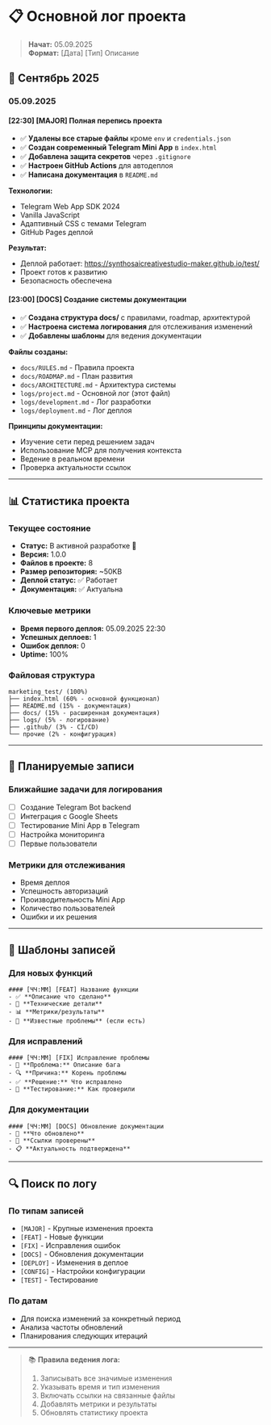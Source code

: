 # 📋 Основной лог проекта

> **Начат:** 05.09.2025  
> **Формат:** [Дата] [Тип] Описание

## 📅 Сентябрь 2025

### 05.09.2025

#### [22:30] [MAJOR] Полная перепись проекта
- ✅ **Удалены все старые файлы** кроме `env` и `credentials.json`
- ✅ **Создан современный Telegram Mini App** в `index.html`
- ✅ **Добавлена защита секретов** через `.gitignore`
- ✅ **Настроен GitHub Actions** для автодеплоя
- ✅ **Написана документация** в `README.md`

**Технологии:**
- Telegram Web App SDK 2024
- Vanilla JavaScript
- Адаптивный CSS с темами Telegram
- GitHub Pages деплой

**Результат:** 
- Деплой работает: https://synthosaicreativestudio-maker.github.io/test/
- Проект готов к развитию
- Безопасность обеспечена

#### [23:00] [DOCS] Создание системы документации
- ✅ **Создана структура docs/** с правилами, roadmap, архитектурой
- ✅ **Настроена система логирования** для отслеживания изменений
- ✅ **Добавлены шаблоны** для ведения документации

**Файлы созданы:**
- `docs/RULES.md` - Правила проекта
- `docs/ROADMAP.md` - План развития
- `docs/ARCHITECTURE.md` - Архитектура системы
- `logs/project.md` - Основной лог (этот файл)
- `logs/development.md` - Лог разработки
- `logs/deployment.md` - Лог деплоя

**Принципы документации:**
- Изучение сети перед решением задач
- Использование MCP для получения контекста
- Ведение в реальном времени
- Проверка актуальности ссылок

---

## 📊 Статистика проекта

### Текущее состояние
- **Статус:** В активной разработке 🚀
- **Версия:** 1.0.0
- **Файлов в проекте:** 8
- **Размер репозитория:** ~50KB
- **Деплой статус:** ✅ Работает
- **Документация:** ✅ Актуальна

### Ключевые метрики
- **Время первого деплоя:** 05.09.2025 22:30
- **Успешных деплоев:** 1
- **Ошибок деплоя:** 0
- **Uptime:** 100%

### Файловая структура
```
marketing_test/ (100%)
├── index.html (60% - основной функционал)
├── README.md (15% - документация)
├── docs/ (15% - расширенная документация)
├── logs/ (5% - логирование)
├── .github/ (3% - CI/CD)
└── прочие (2% - конфигурация)
```

---

## 🎯 Планируемые записи

### Ближайшие задачи для логирования
- [ ] Создание Telegram Bot backend
- [ ] Интеграция с Google Sheets
- [ ] Тестирование Mini App в Telegram
- [ ] Настройка мониторинга
- [ ] Первые пользователи

### Метрики для отслеживания
- Время деплоя
- Успешность авторизаций
- Производительность Mini App
- Количество пользователей
- Ошибки и их решения

---

## 📝 Шаблоны записей

### Для новых функций
```
#### [ЧЧ:ММ] [FEAT] Название функции
- ✅ **Описание что сделано**
- 🔧 **Технические детали**
- 📊 **Метрики/результаты**
- 🐛 **Известные проблемы** (если есть)
```

### Для исправлений
```
#### [ЧЧ:ММ] [FIX] Исправление проблемы
- 🐛 **Проблема:** Описание бага
- 🔍 **Причина:** Корень проблемы
- ✅ **Решение:** Что исправлено
- 🧪 **Тестирование:** Как проверили
```

### Для документации
```
#### [ЧЧ:ММ] [DOCS] Обновление документации
- 📝 **Что обновлено**
- 🔗 **Ссылки проверены**
- 📋 **Актуальность подтверждена**
```

---

## 🔍 Поиск по логу

### По типам записей
- `[MAJOR]` - Крупные изменения проекта
- `[FEAT]` - Новые функции
- `[FIX]` - Исправления ошибок
- `[DOCS]` - Обновления документации
- `[DEPLOY]` - Изменения в деплое
- `[CONFIG]` - Настройки конфигурации
- `[TEST]` - Тестирование

### По датам
- Для поиска изменений за конкретный период
- Анализа частоты обновлений
- Планирования следующих итераций

---

> 📚 **Правила ведения лога:**
> 1. Записывать все значимые изменения
> 2. Указывать время и тип изменения
> 3. Включать ссылки на связанные файлы
> 4. Добавлять метрики и результаты
> 5. Обновлять статистику проекта